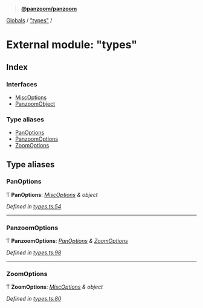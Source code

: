 > **[@panzoom/panzoom](../README.md)**

[Globals](../globals.md) / ["types"](_types_.md) /

# External module: "types"

## Index

### Interfaces

* [MiscOptions](../interfaces/_types_.miscoptions.md)
* [PanzoomObject](../interfaces/_types_.panzoomobject.md)

### Type aliases

* [PanOptions](_types_.md#panoptions)
* [PanzoomOptions](_types_.md#panzoomoptions)
* [ZoomOptions](_types_.md#zoomoptions)

## Type aliases

###  PanOptions

Ƭ **PanOptions**: *[MiscOptions](../interfaces/_types_.miscoptions.md) & object*

*Defined in [types.ts:54](https://github.com/timmywil/panzoom/blob/65a9a10/src/types.ts#L54)*

___

###  PanzoomOptions

Ƭ **PanzoomOptions**: *[PanOptions](_types_.md#panoptions) & [ZoomOptions](_types_.md#zoomoptions)*

*Defined in [types.ts:98](https://github.com/timmywil/panzoom/blob/65a9a10/src/types.ts#L98)*

___

###  ZoomOptions

Ƭ **ZoomOptions**: *[MiscOptions](../interfaces/_types_.miscoptions.md) & object*

*Defined in [types.ts:80](https://github.com/timmywil/panzoom/blob/65a9a10/src/types.ts#L80)*